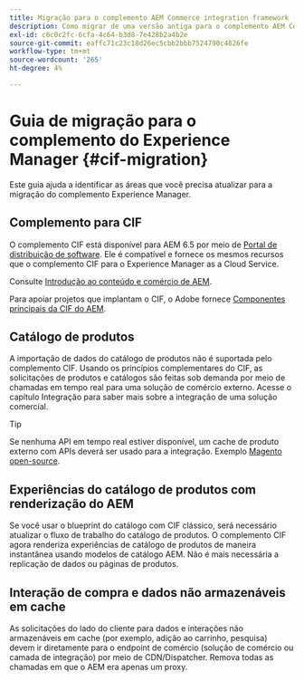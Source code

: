 ```yaml
---
title: Migração para o complemento AEM Commerce integration framework (CIF)
description: Como migrar de uma versão antiga para o complemento AEM Commerce integration framework (CIF).
exl-id: c6c0c2fc-6cfa-4c64-b3d8-7e428b2a4b2e
source-git-commit: eaffc71c23c18d26ec5cbb2bbb7524790c4826fe
workflow-type: tm+mt
source-wordcount: '265'
ht-degree: 4%

---
```


# Guia de migração para o complemento do Experience Manager {#cif-migration}

Este guia ajuda a identificar as áreas que você precisa atualizar para a migração do complemento Experience Manager.

## Complemento para CIF

O complemento CIF está disponível para AEM 6.5 por meio de [Portal de distribuição de software](https://experience.adobe.com/#/downloads/content/software-distribution/br/aem.html). Ele é compatível e fornece os mesmos recursos que o complemento CIF para o Experience Manager as a Cloud Service.

Consulte [Introdução ao conteúdo e comércio de AEM](getting-started.md).

Para apoiar projetos que implantam o CIF, o Adobe fornece [Componentes principais da CIF do AEM](https://github.com/adobe/aem-core-cif-components).

## Catálogo de produtos

A importação de dados do catálogo de produtos não é suportada pelo complemento CIF. Usando os princípios complementares do CIF, as solicitações de produtos e catálogos são feitas sob demanda por meio de chamadas em tempo real para uma solução de comércio externo. Acesse o capítulo Integração para saber mais sobre a integração de uma solução comercial.

>[!TIP]
>
>Se nenhuma API em tempo real estiver disponível, um cache de produto externo com APIs deverá ser usado para a integração. Exemplo [Magento open-source](https://business.adobe.com/products/magento/open-source.html).

## Experiências do catálogo de produtos com renderização do AEM

Se você usar o blueprint do catálogo com CIF clássico, será necessário atualizar o fluxo de trabalho do catálogo de produtos. O complemento CIF agora renderiza experiências de catálogo de produtos de maneira instantânea usando modelos de catálogo AEM. Não é mais necessária a replicação de dados ou páginas de produtos.

## Interação de compra e dados não armazenáveis em cache

As solicitações do lado do cliente para dados e interações não armazenáveis em cache (por exemplo, adição ao carrinho, pesquisa) devem ir diretamente para o endpoint de comércio (solução de comércio ou camada de integração) por meio de CDN/Dispatcher. Remova todas as chamadas em que o AEM era apenas um proxy.
